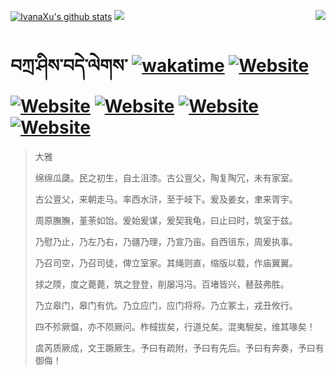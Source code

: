 [![IvanaXu's github stats](https://github-readme-stats.vercel.app/api?username=IvanaXu&theme=codeSTACKr)](https://github.com/anuraghazra/github-readme-stats)
<img align="right" src="https://github-readme-stats.vercel.app/api/top-langs/?username=IvanaXu&langs_count=8&theme=codeSTACKr" />
<img src="https://github-readme-stats.vercel.app/api/wakatime?username=IvanaXu&layout=compact&langs_count=8&theme=codeSTACKr&custom_title=Programming&nbsp;Times&nbsp;(Since&nbsp;Jul.29.2021)&range=all_time" />
# བཀྲ་ཤིས་བདེ་ལེགས་	[![wakatime](https://wakatime.com/badge/user/5043ee4a-e361-4607-9d47-d557f2005d05.svg)](https://wakatime.com/@5043ee4a-e361-4607-9d47-d557f2005d05)	[![Website](https://img.shields.io/website?label=&up_color=orange&up_message=Tianchi&url=https%3A%2F%2Fshields.io)](https://tianchi.aliyun.com/home/science/scienceDetail?userId=1095279182618)	[![Website](https://img.shields.io/website?label=&up_color=green&up_message=Yuque&url=https%3A%2F%2Fshields.io)](https://www.yuque.com/ivanaxu)	[![Website](https://img.shields.io/website?label=&up_color=yellow&up_message=Leetcode&url=https%3A%2F%2Fshields.io)](https://leetcode.cn/u/ivanaxu)	[![Website](https://img.shields.io/website?label=&up_color=violet&up_message=AIstudio&url=https%3A%2F%2Fshields.io)](https://aistudio.baidu.com/aistudio/personalcenter/thirdview/979775)	[![Website](https://img.shields.io/website?label=&up_color=red&up_message=Gitee&url=https%3A%2F%2Fshields.io)](https://gitee.com/IvanaXu)
> 大雅
> 
> 绵绵瓜瓞。民之初生，自土沮漆。古公亶父，陶复陶冗，未有家室。
> 
> 古公亶父，来朝走马。率西水浒，至于岐下。爰及姜女，聿来胥宇。
> 
> 周原膴膴，堇荼如饴。爰始爰谋，爰契我龟，曰止曰时，筑室于兹。
> 
> 乃慰乃止，乃左乃右，乃疆乃理，乃宣乃亩。自西徂东，周爰执事。
> 
> 乃召司空，乃召司徒，俾立室家。其绳则直，缩版以载，作庙翼翼。
> 
> 捄之陾，度之薨薨，筑之登登，削屡冯冯。百堵皆兴，鼛鼓弗胜。
> 
> 乃立皋门，皋门有伉。乃立应门，应门将将。乃立冢土，戎丑攸行。
> 
> 四不殄厥愠，亦不陨厥问。柞棫拔矣，行道兑矣。混夷駾矣，维其喙矣！
> 
> 虞芮质厥成，文王蹶厥生。予曰有疏附，予曰有先后。予曰有奔奏，予曰有御侮！
>
